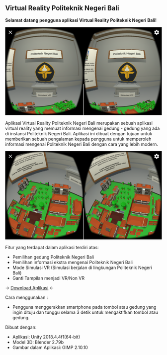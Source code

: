 ## Virtual Reality Politeknik Negeri Bali

**Selamat datang pengguna aplikasi Virtual Reality Politeknik Negeri Bali!**

<img src="ss1.png">

Aplikasi Virtual Reality Politeknik Negeri Bali merupakan sebuah aplikasi virtual reality yang memuat informasi mengenai gedung - gedung yang ada di instansi Politeknik Negeri Bali. Aplikasi ini dibuat dengan tujuan untuk memberikan sebuah pengalaman kepada pengguna untuk memperoleh informasi mengenai Politeknik Negeri Bali dengan cara yang lebih modern.

<img src="ss2.png">

Fitur yang terdapat dalam aplikasi terdiri atas:
- Pemilihan gedung Politeknik Negeri Bali
- Pemilihan informasi ekstra mengenai Politeknik Negeri Bali
- Mode Simulasi VR (Simulasi berjalan di lingkungan Politeknik Negeri Bali)
- Ganti Tampilan menjadi VR/Non VR

-> [Download Aplikasi](https://drive.google.com/open?id=1BPJ2AEsVc8V_H_S0WUiN_YQIJEDyN2TW) <-

<!--[Download PDF Laporan](https://drive.google.com/open?id=1zjmRpWf-or9dEfYg_EqZ90xNPiFQRP47)-->

<!--[Presentasi Laporan Tugas Akhir](https://drive.google.com/open?id=16oTgqlYQvny95n-x7NXXqZ-9BS8k_eE-P29Ju_Ug_j0)-->

Cara menggunakan :
- Pengguna menggerakkan smartphone pada tombol atau gedung yang ingin dituju dan tunggu selama 3 detik untuk mengaktifkan tombol atau gedung.

Dibuat dengan:
- Aplikasi: Unity 2018.4.4f1(64-bit)
- Model 3D: Blender 2.79b
- Gambar dalam Aplikasi: GIMP 2.10.10

